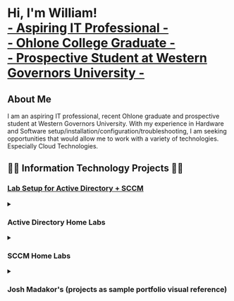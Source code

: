 <h1>Hi, I'm William! <br/> 
<a href="https://www.linkedin.com/in/william-huynh-78459a264/"> - Aspiring IT Professional - </a> <br/> 
<a href="https://github.com/whuynhit"> - Ohlone College Graduate - <br/> - Prospective Student at Western Governors University - </a> </h1> 

<h2>About Me</h2>
I am an aspiring IT professional, recent Ohlone graduate and prospective student at Western Governors University. 
With my experience in Hardware and Software setup/installation/configuration/troubleshooting, I am seeking opportunities that would allow me to work with a variety of technologies. Especially Cloud Technologies.

<h2>👨‍💻 Information Technology Projects 👨‍💻</h2>

<h3><b><a href="https://github.com/whuynhit/LabSetup/blob/main/README.md"> Lab Setup for Active Directory + SCCM </a></b></h3>

<details>
<summary> <h3><b>Active Directory Home Labs</b></h3> </summary>

  <details> 
  <summary><b><i>Introduction to Active Directory Users & Computers</i></b></summary>

  - [Creating User Accounts with Active Directory](https://github.com/whuynhit/ActiveDirectory/tree/main/Introduction%20to%20Active%20Directory%20Users%20&%20Computers/Creating%20User%20Accounts%20with%20Active%20Directory/README.md)
  - [Searching for Objects in Active Directory](https://github.com/whuynhit/ActiveDirectory/tree/main/Introduction%20to%20Active%20Directory%20Users%20%26%20Computers/Searching%20for%20Objects%20in%20Active%20Directory/README.md)
  - [Resetting User Passwords in Active Directory Users and Computers](https://github.com/whuynhit/ActiveDirectory/tree/main/Introduction%20to%20Active%20Directory%20Users%20%26%20Computers/Resetting%20User%20Passwords%20in%20Active%20Directory%20Users%20and%20Computers/README.md)
  - [Understanding Groups and Memberships](https://github.com/whuynhit/ActiveDirectory/tree/main/Introduction%20to%20Active%20Directory%20Users%20%26%20Computers/Understanding%20Groups%20and%20Memberships/README.md)
  - [Disabling and Deleting User Accounts with Active Directory](https://github.com/whuynhit/ActiveDirectory/tree/main/Introduction%20to%20Active%20Directory%20Users%20%26%20Computers/Disabling%20and%20Deleting%20User%20Accounts%20with%20Active%20Directory/README.md)
  </details>

  <details>
  <summary><b><i>Introduction to Group Policy Management</i></b></summary>
  
  - [Creating and Linking Group Policy Objects](https://github.com/whuynhit/ActiveDirectory/blob/main/Introduction%20to%20Group%20Policy%20Management/Creating%20and%20Linking%20Group%20Policy%20Objects/README.md)
  - [Editing Group Policy Objects](https://github.com/whuynhit/ActiveDirectory/blob/main/Introduction%20to%20Group%20Policy%20Management/Editing%20Group%20Policy%20Objects/README.md)

  </details>

  <details>
  <summary><b><i>Group Policy Troubleshooting</i></b></summary>
  
  - [Troubleshooting Group Policy with MMC (RSOP.msc - Resultant Set of Policy)]()
  - [Troubleshooting Group Policy with Command Prompt (GPResult /r)]()
  - [Creating Non-inheriting Organizational Units for GPO Testing/Troubleshooting]()

  </details>

  <details>
  <summary><b><i>Managing Workstations</i></b></summary>
  
  - [Deploying a Desktop Background to Domain with a GPO]()
  - [Setting Up a Logon Banner (Interactive Logon)]()
  - [Deploying Software with Group Policy]()
  - [Configuring Roaming Profiles for User Accounts]()
  - [How to automatically map network share drives with Group Policy]()
  </details>

  <details>
  <summary><b><i>Securing Your Domain</i></b></summary>
  
  - [Configuring Domain Password and Account Lockout Policies with Group Policy]()
  - [Deploying Fine Grained Password Policies (PSOs)]()
  - [Configuring Windows Firewall with Group Policy]()
  - [Configuring Windows Registry Settings with Group Policy]()
  </details>
  
  <details>
  <summary><b><i>How to use Powershell with Active Directory</i></b></summary>
  
  - [Enabling Script Execution for Powershell]()
  - [Powershell Basics]()
  - [Listing Active Directory Users with Powershell]()
  - [Configure User Roaming Profile Path Powershell]()
  - [Creating User Accounts with Powershell]()
  - [Creating User Accounts from a CSV File]()
  - [Move All Disabled Users to "Disabled Users OU" with Powershell]()
  - [How to create Active Directory Accounts with duplicate names]()

  </details>

  <details>
  <summary><b><i>Active Directory Backups</i></b></summary>
  
  - [Creating an Active Directory System State Backup]()
  - [Restoring an Active Directory Backup]()
  </details>
  
</details>

<details>
<summary> <h3>SCCM Home Labs</h3> </summary>

  <details>
  <summary><b><i>Configuration Manager Basics</i></b></summary>
    
  - [Creating and Managing Administrative Users](https://github.com/whuynhit/SCCM)
  - [Creating Boundary and Boundary Groups](https://github.com/whuynhit/SCCM)
  - [Client and User Discovery Methods](https://github.com/whuynhit/SCCM)
  </details>

  <details>
  <summary><b><i>Deploying The SCCM Client</i></b></summary>
    
  - [Preparing for Client Installations with Group Policy]()
  - [Client Push Installation]()
  - [Deploying the SCCM Client with Group Policy]()
  - [Manual Client Installation]()
  </details>

  <details>
  <summary><b><i>Updating SCCM</i></b></summary>
    
  - [Updating SCCM]()
  - [Verifying the Update]()
  </details>

  <details>
  <summary><b><i>User and Device Collections</i></b></summary>
    
  - [Creating Include/Exclude Collections]()
  - [Query-based User and Device Collections]()
  - [Pull Devices into a Device Collection]()
  - [Role-based Administration Administrative Security Roles]()
  - [Assigning a User Collection to an Administrative Security Role]()
  - [Using Collections to Enable the Remote Control Feature]()
  - [Deploying Power Management to a Collection]()
  - [Using a Collection to Enforce a Maintenance Window]()
  </details>

  <details>
  <summary><b><i>Application Management</i></b></summary>
    
  - [Creating an Application using an MSI]()
  - [Supersedence]()
  - [Creating an Application using an EXE]()
  - [Creating an Application that Requires Approval]()
  - [Creating an Application using the Package Model]()
  - [Uninstatlling an Application]()
  - [Monitoring Applications]()
  </details>

  <details>
  <summary><b><i>Operating System Deployment</i></b></summary>
    
  - [Creating the Windows 10 Collection]()
  - [OSD - The Basics]()
  - [Creating a Folder for the Captured Image]()
  - [Adding an OS to Configuration Manager]()
  - [Creating a Task Sequence]()
  - [Enabling PXE Support, Configuring WDS]()
  </details>

  <details>
  <summary><b><i>Endpoint Protection</i></b></summary>

  - [Endpoint Protection Server Configuration and Installation]()
  - [Configuring an Automatic Deployment Rule (ADR)]()
  - [Endpoint Protection Client Installation]()
  </details>

  <details>
  <summary><b><i>Troubleshooting</i></b></summary>

  - [Deploying CMTrace to a Device Collection]()
  - [Troubleshooting a Failed Client Push Installation]()
  </details>
  
</details>

<details>
<summary><h3>Josh Madakor's (projects as sample portfolio visual reference)</h3></summary>
  
- <b> sample PowerShell</b>
  - [Windows EventLog: Failed RDP Logins Source IP to full GeoData Conversion](https://github.com/joshmadakor1/Sentinel-Lab)
  - [JWipe (Disk Wiping Utility)](https://github.com/joshmadakor1/Jwipe.PowerShell)
  - [Active Directory Bulk User Creation](https://github.com/joshmadakor1/AD_PS)
  - [FIM (File Integrity Monitor)](https://github.com/joshmadakor1/PowerShell-Integrity-FIM)
 
    
- <b> sample C# (.NET Desktop Applications)</b>
  - [Ransomware Proof of Concept (Encrypter)](https://github.com/joshmadakor1/EncrypterPOC)
  - [Ransomware Proof of Concept (Decrypter)](https://github.com/joshmadakor1/DecrypterPOC)
  - [Keylogger with Email Capability](https://github.com/joshmadakor1/Key-Logger-With-Email)
 
    
- <b>sample Python</b>
  - [Package Delivery Application (Datastructures and Algorithms Demo)](https://github.com/joshmadakor1/Package-Delivery-Pathfinding-Algorithm)

</details>
